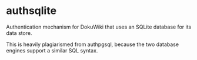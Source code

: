 # authsqlite
Authentication mechanism for DokuWiki that uses an SQLite database for
its data store.

This is heavily plagiarismed from authpgsql, because the two database
engines support a similar SQL syntax.
